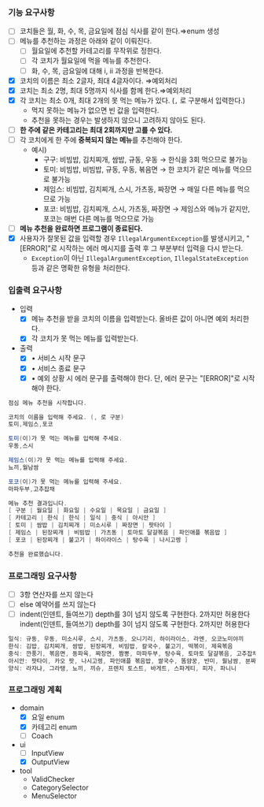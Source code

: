 ### 기능 요구사항

- [ ]  코치들은 월, 화, 수, 목, 금요일에 점심 식사를 같이 한다.⇒enum 생성
- [ ]  메뉴를 추천하는 과정은 아래와 같이 이뤄진다.
    - [ ]  월요일에 추천할 카테고리를 무작위로 정한다.
    - [ ]  각 코치가 월요일에 먹을 메뉴를 추천한다.
    - [ ]  화, 수, 목, 금요일에 대해 i, ii 과정을 반복한다.
- [x]  코치의 이름은 최소 2글자, 최대 4글자이다. ⇒예외처리
- [x]  코치는 최소 2명, 최대 5명까지 식사를 함께 한다.⇒예외처리
- [x]  각 코치는 최소 0개, 최대 2개의 못 먹는 메뉴가 있다. (`,` 로 구분해서 입력한다.)
    - 먹지 못하는 메뉴가 없으면 빈 값을 입력한다.
    - 추천을 못하는 경우는 발생하지 않으니 고려하지 않아도 된다.
- [ ]  **한 주에 같은 카테고리는 최대 2회까지만 고를 수 있다.**
- [ ]  각 코치에게 한 주에 **중복되지 않는 메뉴**를 추천해야 한다.
    - 예시)
        - 구구: 비빔밥, 김치찌개, 쌈밥, 규동, 우동 → 한식을 3회 먹으므로 불가능
        - 토미: 비빔밥, 비빔밥, 규동, 우동, 볶음면 → 한 코치가 같은 메뉴를 먹으므로 불가능
        - 제임스: 비빔밥, 김치찌개, 스시, 가츠동, 짜장면 → 매일 다른 메뉴를 먹으므로 가능
        - 포코: 비빔밥, 김치찌개, 스시, 가츠동, 짜장면 → 제임스와 메뉴가 같지만, 포코는 매번 다른 메뉴를 먹으므로 가능
- [ ]  **메뉴 추천을 완료하면 프로그램이 종료된다.**
- [x]  사용자가 잘못된 값을 입력할 경우 `IllegalArgumentException`를 발생시키고, "[ERROR]"로 시작하는 에러 메시지를 출력 후 그 부분부터 입력을
  다시 받는다.
    - `Exception`이 아닌 `IllegalArgumentException`,  `IllegalStateException` 등과 같은 명확한 유형을 처리한다.

### 입출력 요구사항

- 입력
    - [x]  메뉴 추천을 받을 코치의 이름을 입력받는다. 올바른 값이 아니면 예외 처리한다.
    - [x]  각 코치가 못 먹는 메뉴를 입력받는다.
- 출력
    - [x]  • 서비스 시작 문구
    - [x]  • 서비스 종료 문구
    - [x]  • 예외 상황 시 에러 문구를 출력해야 한다. 단, 에러 문구는 "[ERROR]"로 시작해야 한다.

```csharp
점심 메뉴 추천을 시작합니다.

코치의 이름을 입력해 주세요. (, 로 구분)
토미,제임스,포코

토미(이)가 못 먹는 메뉴를 입력해 주세요.
우동,스시

제임스(이)가 못 먹는 메뉴를 입력해 주세요.
뇨끼,월남쌈

포코(이)가 못 먹는 메뉴를 입력해 주세요.
마파두부,고추잡채

메뉴 추천 결과입니다.
[ 구분 | 월요일 | 화요일 | 수요일 | 목요일 | 금요일 ]
[ 카테고리 | 한식 | 한식 | 일식 | 중식 | 아시안 ]
[ 토미 | 쌈밥 | 김치찌개 | 미소시루 | 짜장면 | 팟타이 ]
[ 제임스 | 된장찌개 | 비빔밥 | 가츠동 | 토마토 달걀볶음 | 파인애플 볶음밥 ]
[ 포코 | 된장찌개 | 불고기 | 하이라이스 | 탕수육 | 나시고렝 ]

추천을 완료했습니다.
```

### 프로그래밍 요구사항

- [ ]  3항 연산자를 쓰지 않는다
- [ ]  else 예약어를 쓰지 않는다
- [ ]  indent(인덴트, 들여쓰기) depth를 3이 넘지 않도록 구현한다. 2까지만 허용한다indent(인덴트, 들여쓰기) depth를 3이 넘지 않도록 구현한다.
  2까지만 허용한다

```csharp
일식: 규동, 우동, 미소시루, 스시, 가츠동, 오니기리, 하이라이스, 라멘, 오코노미야끼
한식: 김밥, 김치찌개, 쌈밥, 된장찌개, 비빔밥, 칼국수, 불고기, 떡볶이, 제육볶음
중식: 깐풍기, 볶음면, 동파육, 짜장면, 짬뽕, 마파두부, 탕수육, 토마토 달걀볶음, 고추잡채
아시안: 팟타이, 카오 팟, 나시고렝, 파인애플 볶음밥, 쌀국수, 똠얌꿍, 반미, 월남쌈, 분짜
양식: 라자냐, 그라탱, 뇨끼, 끼슈, 프렌치 토스트, 바게트, 스파게티, 피자, 파니니
```

### 프로그래밍 계획

- domain
    - [x] 요일 enum
    - [x] 카테고리 enum
    - [ ] Coach
- ui
    - [ ] InputView
    - [x] OutputView
- tool
    - ValidChecker
    - CategorySelector
    - MenuSelector